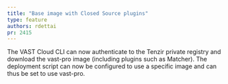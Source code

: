 ```yaml
---
title: "Base image with Closed Source plugins"
type: feature
authors: rdettai
pr: 2415
---
```


The VAST Cloud CLI can now authenticate to the Tenzir private registry and
download the vast-pro image (including plugins such as Matcher). The deployment
script can now be configured to use a specific image and can thus be set to use
vast-pro.
